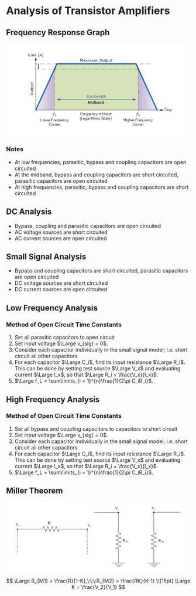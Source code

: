 # Analysis of Transistor Amplifiers

## Frequency Response Graph

![Frequency Response Graph](img/AnalysisOfTransistorAmplifiers/FrequencyResponse.png)

### Notes

- At low frequencies, parasitic, bypass and coupling capacitors are open circuited
- At the midband, bypass and coupling capacitors are short circuited, parasitic capacitors are open circuited
- At high frequencies, parasitic, bypass and coupling capacitors are short circuited

## DC Analysis

- Bypass, coupling and parasitic capacitors are open circuited
- AC voltage sources are short circuited
- AC current sources are open circuited

## Small Signal Analysis

- Bypass and coupling capacitors are short circuited, parasitic capacitors are open circuited
- DC voltage sources are short circuited
- DC current sources are open circuited

## Low Frequency Analysis

### Method of Open Circuit Time Constants

1. Set all parasitic capacitors to open circuit
2. Set input voltage $\Large v_{sig} = 0$.
3. Consider each capacitor individually in the small signal model; i.e. short circuit all other capacitors
4.  For each capacitor $\Large C_i$, find its input resistance $\Large R_i$. This can be done by setting test source $\Large V_x$ and evaluating current $\Large I_x$, so that $\Large R_i = \frac{V_x}{I_x}$.
5. $\Large f_L = \sum\limits_{i = 1}^{n}\frac{1}{2\pi C_iR_i}$.

## High Frequency Analysis

### Method of Open Circuit Time Constants

1. Set all bypass and coupling capacitors to capacitors to short circuit
2. Set input voltage $\Large v_{sig} = 0$.
3. Consider each capacitor individually in the small signal model; i.e. short circuit all other capacitors
4. For each capacitor $\Large C_i$, find its input resistance $\Large R_i$. This can be done by setting test source $\Large V_x$ and evaluating current $\Large I_x$, so that $\Large R_i = \frac{V_x}{I_x}$.
5. $\Large f_L = \sum\limits_{i = 1}^{n}\frac{1}{2\pi C_iR_i}$.

## Miller Theorem

![Miller Theorem](img/AnalysisOfTransistorAmplifiers/MillerTheorem.png)
$$
\Large R_{M1} = \frac{R}{1-K},\:\:\:R_{M2} = \frac{RK}{K-1} \\[15pt]
\Large K = \frac{V_2}{V_1}
$$